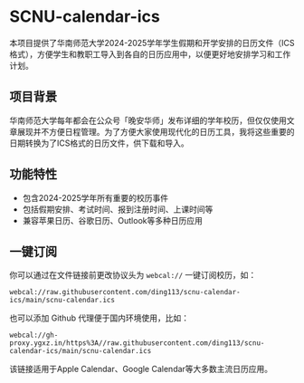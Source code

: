 # SCNU-calendar-ics

本项目提供了华南师范大学2024-2025学年学生假期和开学安排的日历文件（ICS格式），方便学生和教职工导入到各自的日历应用中，以便更好地安排学习和工作计划。

## 项目背景

华南师范大学每年都会在公众号「晚安华师」发布详细的学年校历，但仅仅使用文章展现并不方便日程管理。为了方便大家使用现代化的日历工具，我将这些重要的日期转换为了ICS格式的日历文件，供下载和导入。

## 功能特性

- 包含2024-2025学年所有重要的校历事件
- 包括假期安排、考试时间、报到注册时间、上课时间等
- 兼容苹果日历、谷歌日历、Outlook等多种日历应用

## 一键订阅

你可以通过在文件链接前更改协议头为 `webcal://` 一键订阅校历，如：

`webcal://raw.githubusercontent.com/ding113/scnu-calendar-ics/main/scnu-calendar.ics`

也可以添加 Github 代理便于国内环境使用，比如：

`webcal://gh-proxy.ygxz.in/https%3A//raw.githubusercontent.com/ding113/scnu-calendar-ics/main/scnu-calendar.ics`

该链接适用于Apple Calendar、Google Calendar等大多数主流日历应用。
